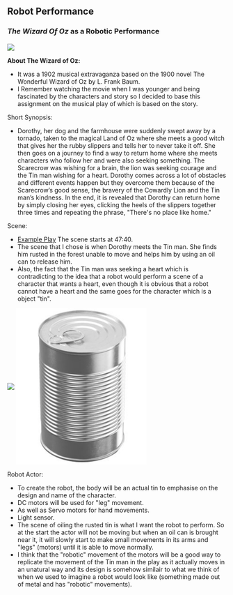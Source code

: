 ## Robot Performance

### *The Wizard Of Oz* as a Robotic Performance

<img src="https://i.ytimg.com/vi/k3B1GCpxzyk/maxresdefault.jpg" width=500 align=center>

**About The Wizard of Oz:**
- It was a 1902 musical extravaganza based on the 1900 novel The Wonderful Wizard of Oz by L. Frank Baum.
- I Remember watching the movie when I was younger and being fascinated by the characters and story so I decided to base this assignment on the musical play of which is based on the story.


Short Synopsis:  
- Dorothy, her dog and the farmhouse were suddenly swept away by a tornado, taken to the magical Land of Oz where she meets a good witch that gives her the rubby slippers and tells her to never take it off. She then goes on a journey to find a way to return home where she meets characters who follow her and were also seeking something. The Scarecrow was wishing for a brain, the lion was seeking courage and the Tin man wishing for a heart. Dorothy comes across a lot of obstacles and different events happen but they overcome them because of the Scarecrow’s good sense, the bravery of the Cowardly Lion and the Tin man’s kindness. In the end, it is revealed that Dorothy can return home by simply closing her eyes, clicking the heels of the slippers together three times and repeating the phrase, "There's no place like home."

Scene:  
- [Example Play](https://youtu.be/k3B1GCpxzyk?t=2861) The scene starts at 47:40.
- The scene that I chose is when Dorothy meets the Tin man. She finds him rusted in the forest unable to move and helps him by using an oil can to release him. 
- Also, the fact that the Tin man was seeking a heart which is contradicting to the idea that a robot would perform a scene of a character that wants a heart, even though it is obvious that a robot cannot have a heart and the same goes for the character which is a object "tin".

<img src="https://hips.hearstapps.com/hmg-prod.s3.amazonaws.com/images/tin-man-1566484463.jpg" width=300 align=center> <img src="https://github.com/SalamaAlmheiri/Performing-Robots/blob/main/october25/tin.png" width=300 align=center>


Robot Actor:
- To create the robot, the body will be an actual tin to emphasise on the design and name of the character.
- DC motors will be used for "leg" movement.
- As well as Servo motors for hand movements.
- Light sensor.
- The scene of oiling the rusted tin is what I want the robot to perform. So at the start the actor will not be moving but when an oil can is brought near it, it will slowly start to make small movements in its arms and "legs" (motors) until it is able to move normally.
- I think that the "robotic" movement of the motors will be a good way to replicate the movement of the Tin man in the play as it actually moves in an unatural way and its design is somehow similair to what we think of when we used to imagine a robot would look like (something made out of metal and has "robotic" movements).
  
